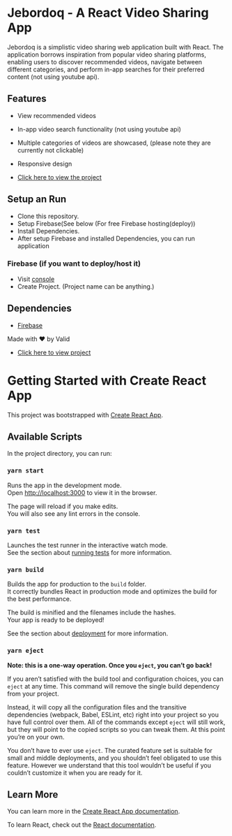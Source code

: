 # Jebordoq - A React Video Sharing App

Jebordoq is a simplistic video sharing web application built with React. The application borrows inspiration from popular video sharing platforms, enabling users to discover recommended videos, navigate between different categories, and perform in-app searches for their preferred content (not using youtube api).

## Features

- View recommended videos
- In-app video search functionality (not using youtube api)
- Multiple categories of videos are showcased, (please note they are currently not clickable)
- Responsive design

- [Click here to view the project](https://clone-9424f.web.app/)

## Setup an Run

- Clone this repository.
- Setup Firebase(See below (For free Firebase hosting(deploy))
- Install Dependencies.
- After setup Firebase and installed Dependencies, you can run application

### Firebase (if you want to deploy/host it)

- Visit [console](https://console.firebase.google.com)
- Create Project. (Project name can be anything.)

## Dependencies

- [Firebase](https://firebase.google.com/docs)

Made with :heart: by Valid

- [Click here to view project](https://clone-9424f.web.app/)

# Getting Started with Create React App

This project was bootstrapped with [Create React App](https://github.com/facebook/create-react-app).

## Available Scripts

In the project directory, you can run:

### `yarn start`

Runs the app in the development mode.\
Open [http://localhost:3000](http://localhost:3000) to view it in the browser.

The page will reload if you make edits.\
You will also see any lint errors in the console.

### `yarn test`

Launches the test runner in the interactive watch mode.\
See the section about [running tests](https://facebook.github.io/create-react-app/docs/running-tests) for more information.

### `yarn build`

Builds the app for production to the `build` folder.\
It correctly bundles React in production mode and optimizes the build for the best performance.

The build is minified and the filenames include the hashes.\
Your app is ready to be deployed!

See the section about [deployment](https://facebook.github.io/create-react-app/docs/deployment) for more information.

### `yarn eject`

**Note: this is a one-way operation. Once you `eject`, you can’t go back!**

If you aren’t satisfied with the build tool and configuration choices, you can `eject` at any time. This command will remove the single build dependency from your project.

Instead, it will copy all the configuration files and the transitive dependencies (webpack, Babel, ESLint, etc) right into your project so you have full control over them. All of the commands except `eject` will still work, but they will point to the copied scripts so you can tweak them. At this point you’re on your own.

You don’t have to ever use `eject`. The curated feature set is suitable for small and middle deployments, and you shouldn’t feel obligated to use this feature. However we understand that this tool wouldn’t be useful if you couldn’t customize it when you are ready for it.

## Learn More

You can learn more in the [Create React App documentation](https://facebook.github.io/create-react-app/docs/getting-started).

To learn React, check out the [React documentation](https://reactjs.org/).
